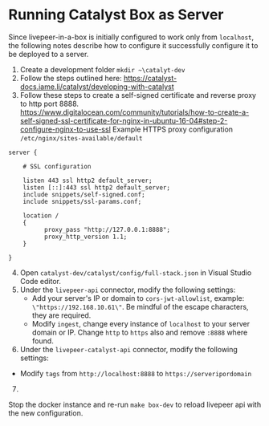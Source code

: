 # Running Catalyst Box as Server

Since livepeer-in-a-box is initially configured to work only from `localhost`, the following notes describe how to configure it successfully configure it to be deployed to a server. 
1. Create a development folder  `mkdir ~\catalyt-dev`
2. Follow the steps outlined here: https://catalyst-docs.iame.li/catalyst/developing-with-catalyst
3. Follow these steps to create a self-signed certificate and reverse proxy to http port 8888. https://www.digitalocean.com/community/tutorials/how-to-create-a-self-signed-ssl-certificate-for-nginx-in-ubuntu-16-04#step-2-configure-nginx-to-use-ssl
Example HTTPS proxy configuration `/etc/nginx/sites-available/default`
```
server {

    # SSL configuration

    listen 443 ssl http2 default_server;
    listen [::]:443 ssl http2 default_server;
    include snippets/self-signed.conf;
    include snippets/ssl-params.conf;

    location /
    {
          proxy_pass "http://127.0.0.1:8888";
          proxy_http_version 1.1;
    }

}
```

4. Open `catalyst-dev/catalyst/config/full-stack.json` in Visual Studio Code editor. 
5. Under the `livepeer-api` connector, modify the following settings:
   -  Add your server's IP or domain to `cors-jwt-allowlist`, example: `\"https://192.168.10.61\"`. Be mindful of the escape characters, they are required.
   -  Modify `ingest`, change every instance of `localhost` to your server domain or IP. Change `http` to `https` also and remove `:8888` where found. 
6.  Under the `livepeer-catalyst-api` connector, modify the following settings:
   -  Modify `tags` from `http://localhost:8888` to `https://serveripordomain`
7.  


Stop the docker instance and re-run `make box-dev` to reload livepeer api with the new configuration. 
